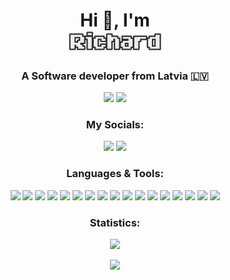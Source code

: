 

<h1 align='center'>Hi 👋, I'm <br><img src='https://github.com/ClientSiderz/ClientSiderz/blob/main/Richard.png?raw=true?raw=true' width='150'></h1>

<h3 align='center'>A Software developer from Latvia 🇱🇻 </h3>

<div align='center'>
  <img src='https://komarev.com/ghpvc/?username=ClientSiderz&label=Views&color=blue&style=for-the-badge'>
  <img src='https://img.shields.io/github/stars/ClientSiderz?color=green&style=for-the-badge'>
</div>
<h3 align='center'>My Socials:</h3>
<div align='center'>
  <a href="https://www.youtube.com/@ClientSidersLV" target="blank"><img src='https://img.shields.io/static/v1?label=&message=ClientSiders&color=%23FF0000&style=for-the-badge&logo=youtube'></a>
  <a href="https://discord.gg/pZ9ZsKwq8h" target="blank"><img src='https://img.shields.io/static/v1?label=&message=meow+client&color=%235562EA&style=for-the-badge&logo=Discord&logoColor=%23fff'></a>
</div>
<h3 align='center'>Languages & Tools:</h3>
<div align='center'>
<a href='https://www.arduino.cc/' target='_blank'><img src='https://img.shields.io/static/v1?label=&message=Arduino&color=%2300979D&style=for-the-badge&logo=Arduino&logoColor=%23fff'></a>
<a href='https://www.gnu.org/software/bash/' target='_blank'><img src='https://img.shields.io/static/v1?label=&message=BASH&color=%234EAA25&style=for-the-badge&logo=GNU+Bash&logoColor=%23fff'></a>
<a href='https://getbootstrap.com' target='_blank'><img src='https://img.shields.io/static/v1?label=&message=Bootstrap&color=%237952B3&style=for-the-badge&logo=Bootstrap&logoColor=%23fff'></a>
<a href='https://www.w3schools.com/css/' target='_blank'><img src='https://img.shields.io/static/v1?label=&message=CSS&color=%231572B6&style=for-the-badge&logo=CSS3&logoColor=%23fff'></a>
<a href='https://dotnet.microsoft.com/' target='_blank'><img src='https://img.shields.io/static/v1?label=&message=microsoft&color=%23512BD4&style=for-the-badge&logo=.NET&logoColor=%23fff'></a>
<a href='https://www.electronjs.org' target='_blank'><img src='https://img.shields.io/static/v1?label=&message=Electron&color=%2347848F&style=for-the-badge&logo=Electron&logoColor=%23fff'></a>
<a href='https://firebase.google.com/' target='_blank'><img src='https://img.shields.io/static/v1?label=&message=Firebase&color=grey&style=for-the-badge&logo=Firebase'></a>
<a href='https://cloud.google.com' target='_blank'><img src='https://img.shields.io/static/v1?label=&message=Google+Cloud&color=%234285F4&style=for-the-badge&logo=Google+Cloud&logoColor=%23fff'></a>
<a href='https://git-scm.com/' target='_blank'><img src='https://img.shields.io/static/v1?label=&message=Git&color=%23F05032&style=for-the-badge&logo=Git&logoColor=%23fff'></a>
<a href='https://www.w3.org/html/' target='_blank'><img src='https://img.shields.io/static/v1?label=&message=HTML&color=%23E34F26&style=for-the-badge&logo=HTML5&logoColor=%23fff'></a>
<a href='https://www.java.com' target='_blank'><img src='https://img.shields.io/static/v1?label=&message=java&color=orange&style=for-the-badge&logo=oracle&logoColor=%23fff'></a>
<a href='https://developer.mozilla.org/en-US/docs/Web/JavaScript' target='_blank'><img src='https://img.shields.io/static/v1?label=&message=JavaScript&color=grey&style=for-the-badge&logo=JavaScript'></a>
<a href='https://kotlinlang.org' target='_blank'><img src='https://img.shields.io/static/v1?label=&message=Kotlin&color=%237F52FF&style=for-the-badge&logo=Kotlin&logoColor=%23fff'></a>
<a href='https://www.mongodb.com/' target='_blank'><img src='https://img.shields.io/static/v1?label=&message=Mongo+DB&color=%2347A248&style=for-the-badge&logo=MongoDB&logoColor=%23fff'></a>
<a href='https://nodejs.org' target='_blank'><img src='https://img.shields.io/static/v1?label=&message=Node.js&color=%23339933&style=for-the-badge&logo=Node.js&logoColor=%23fff'></a>
<a href='https://www.python.org' target='_blank'><img src='https://img.shields.io/static/v1?label=&message=Python&color=%233776AB&style=for-the-badge&logo=Python&logoColor=%23fff'></a>
<a href='https://www.rust-lang.org' target='_blank'><img src='https://img.shields.io/static/v1?label=&message=Rust&color=%23000000&style=for-the-badge&logo=Rust&logoColor=%23fff'></a>
</div>

<h3 align="center">Statistics:</h3>

<div align="center">

<span>
<a href="#" target="blank"><img src="https://github-readme-stats-git-masterrstaa-rickstaa.vercel.app/api?username=ClientSiderz&show_icons=true&theme=nord&card_width=500&count_private=true&hide_border=true">
</span>

<a href="#" target="blank"><img src="https://github-readme-stats-git-masterrstaa-rickstaa.vercel.app/api/top-langs/?username=ClientSiderz&theme=nord&card_width=500&hide_border=true">

</div>
